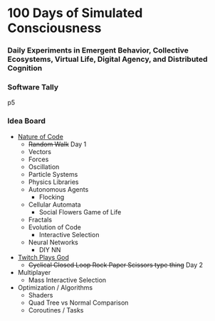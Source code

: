 # 100 Days of Simulated Consciousness
### Daily Experiments in Emergent Behavior, Collective Ecosystems, Virtual Life, Digital Agency, and Distributed Cognition


### Software Tally

p5

### Idea Board
- [Nature of Code](https://natureofcode.com/book/)
    - ~~Random Walk~~ Day 1
    - Vectors
    - Forces
    - Oscillation
    - Particle Systems
    - Physics Libraries
    - Autonomous Agents
        - Flocking
    - Cellular Automata
        - Social Flowers Game of Life
    - Fractals
    - Evolution of Code
        - Interactive Selection
    - Neural Networks
        - DIY NN
- [Twitch Plays God](https://github.com/augustluhrs/Twitch_Plays_God)
    - ~~Cyclical Closed Loop Rock Paper Scissors type thing~~ Day 2
- Multiplayer
    - Mass Interactive Selection
- Optimization / Algorithms
    - Shaders
    - Quad Tree vs Normal Comparison
    - Coroutines / Tasks
